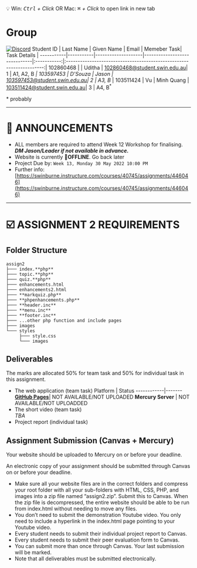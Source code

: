 💡 Win: _<kbd>Ctrl</kbd> + Click_ OR Mac: _<kbd>⌘</kbd> + Click_ to open link in new tab

# Group
[![Discord](https://img.shields.io/discord/948753419487834152?label=Assignment%201&logo=Discord&style=for-the-badge)](https://discord.com/channels/948753419487834152)
Student ID | Last Name | Given Name         | Email                        | Memeber Task| Task Details                                                         |
-----------|-----------|--------------------|------------------------------|:-----------:|:--------------------------------------------------------------------:|
102860468  |		   |	Uditha	         | 102860468@student.swin.edu.au| 1           | A1, A2, B<sup>*</sup>                                    | 
103597453  | D'Souza   |	Jason	         | 103597453@student.swin.edu.au| 2	         | A3, B<sup>*</sup>               | 
103511424	 | Vu	   | Minh Quang	    | 103511424@student.swin.edu.au| 3	         | A4, B<sup>*</sup>

\* probably

-----
# 📣 ANNOUNCEMENTS
- ALL members are required to attend Week 12 Workshop for finalising.   
  _**DM Jason/Leader if not available in advance.**_
- Website is currently 🔴**OFFLINE**. Go back later
- Project Due by: `Week 13, Monday 30 May 2022 10:00 PM`  
- Further info: [https://swinburne.instructure.com/courses/40745/assignments/446046](https://swinburne.instructure.com/courses/40745/assignments/446046)
-----
# ☑️ ASSIGNMENT 2 REQUIREMENTS

## Folder Structure  

```
assign2
├─── index.**php**  
├─── topic.**php**  
├─── quiz.**php**  
├─── enhancements.html
├─── enhancements2.html
├─── **markquiz.php**
├─── **phpenhancements.php**
├─── **header.inc**
├─── **menu.inc**
├─── **footer.inc**
├─── ...other php function and include pages
├─── images  
└─── styles  
     ├─── style.css  
     └─── images
```

## Deliverables    
 
The marks are allocated 50% for team task and 50% for individual task in this assignment.  

* The web application (team task)
  Platform    | Status
  ------------|-------
  [**GitHub Pages**]()| NOT AVAILABLE/NOT UPLOADED
  **Mercury Server** | NOT AVAILABLE/NOT UPLOADDED
*  The short video (team task)  
  _TBA_
*  Project report (individual task)    
 
## Assignment Submission (Canvas + Mercury) 
 
Your website should be uploaded to Mercury on or before your deadline.   
  
An electronic copy of your assignment should be submitted through Canvas on or before your deadline.  

*  Make sure all your website files are in the correct folders and compress your root folder with all your sub-folders with HTML, CSS, PHP, and images into a zip file named “assign2.zip”. Submit this to Canvas. When the zip file is decompressed, the entire website should be able to be run from index.html without needing to move any files. 
* You don’t need to submit the demonstration Youtube video. You only need to include a hyperlink in the index.html page pointing to your Youtube video.  
*  Every student needs to submit their individual project report to Canvas. 
*  Every student needs to submit their peer evaluation form to Canvas. 
*  You can submit more than once through Canvas. Your last submission will be marked.  
*  Note that all deliverables must be submitted electronically.  
